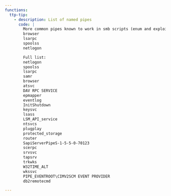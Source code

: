 ```yaml
---
functions:
  ttp-tip:
    - description: List of named pipes
      code: |
        More common pipes known to work in smb scripts (enum and exploit):
        browser
        lsarpc
        spoolss
        netlogon

        Full list:
        netlogon
        spoolss
        lsarpc
        samr
        browser
        atsvc
        DAV RPC SERVICE
        epmapper
        eventlog
        InitShutdown
        keysvc
        lsass
        LSM_API_service
        ntsvcs
        plugplay
        protected_storage
        router
        SapiServerPipeS-1-5-5-0-70123
        scerpc
        srvsvc
        tapsrv
        trkwks
        W32TIME_ALT
        wkssvc
        PIPE_EVENTROOT\CIMV2SCM EVENT PROVIDER
        db2remotecmd

---
```

